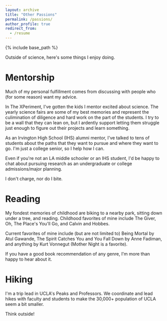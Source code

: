 ```yaml
---
layout: archive
title: "Other Passions"
permalink: /passions/
author_profile: true
redirect_from:
  - /resume
---
```


{% include base_path %}

Outside of science, here's some things I enjoy doing.

**Mentorship**
======

Much of my personal fulfillment comes from discussing with people who (for some reason) want my advice. 

In The XPeriment, I've gotten the kids I mentor excited about science. The yearly science fairs are some of my best memories and represent the culimination of diligence and hard work on the part of the students. I try to be a wall that they can lean on, but I ardently support letting them struggle just enough to figure out their projects and learn something.

As an Irvington High School (IHS) alumni mentor, I've talked to tens of students about the paths that they want to pursue and where they want to go. I'm just a college senior, so I help how I can. 

Even if you're not an LA middle schooler or an IHS student, I'd be happy to chat about pursuing research as an undergraduate or college admissions/major planning. 

I don't charge, nor do I bite.

**Reading**
======

My fondest memories of childhood are biking to a nearby park, sitting down under a tree, and reading. Childhood favorites of mine include The Giver, Oh, The Place's You'll Go, and Calvin and Hobbes.

Current favorites of mine include (but are not limited to) Being Mortal by Atul Gawande, The Spirit Catches You and You Fall Down by Anne Fadiman, and anything by Kurt Vonnegut (Mother Night is a favorite). 

If you have a good book recommendation of any genre, I'm more than happy to hear about it.

**Hiking**
======

I'm a trip lead in UCLA's Peaks and Professors. We coordinate and lead hikes with faculty and students to make the 30,000+ population of UCLA seem a bit smaller.

Think outside!



